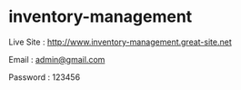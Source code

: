 # inventory-management
Live Site : http://www.inventory-management.great-site.net

Email : admin@gmail.com

Password : 123456
